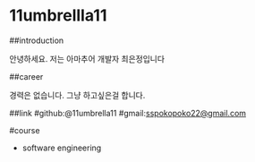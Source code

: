 # 11umbrellla11

##introduction

안녕하세요. 저는 아마추어 개발자 최은정입니다

##career

경력은 없습니다. 그냥 하고싶은걸 합니다.

##link
#github:@11umbrella11
#gmail:sspokopoko22@gmail.com

#course
- software engineering
